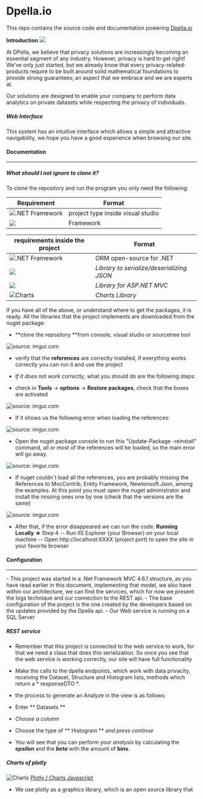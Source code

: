 # Dpella.io
This repo contains the source code and documentation powering [Dpella.io](https://www.dpella.io/ "Dpella.io")

 **Introduction**  ![](https://img.shields.io/badge/Dpella.io-Demo-success)
 
At DPella, we believe that privacy solutions are increasingly becoming an essential segment of any industry. However, privacy is hard to get right! We’ve only just started, but we already know that every privacy-related-products require to be built around solid mathematical foundations to provide strong guarantees; an aspect that we embrace and we are experts at.

Our solutions are designed to enable your company to perform data analytics on private datasets while respecting the privacy of individuals.

##### Web Interface
This system has an intuitive interface which allows a simple and attractive navigability, we hope you have a good experience when browsing our site.

#### Documentation
<hr>

##### What should I not ignore to clone it?
To clone the repository and run the program you only need the following:

| Requirement  | Format                    |
|----------------|----------------------- |
| ![.NET Framework](https://img.shields.io/badge/.Net%20Framework-4.6.1-informational) | project type inside visual studio |
|  ![](https://img.shields.io/badge/Visual%20Studio%20IDE-2019-9cf) | Framework |

|requirements inside the project | Format                    |
|----------------------------------- | --------------------- |
| ![.NET Framework](https://img.shields.io/badge/Entity%20Framework-6.x-critical)        |  ORM open-source for .NET    |
| ![](https://img.shields.io/badge/Newtonsoft%20JSON-12.0.3-critical) | *Library to serialize/deserializing JSON* |
|  ![](https://img.shields.io/badge/MvcContrib-2.0.95-critical)| *Library  for ASP.NET MVC* |
| ![Charts](https://img.shields.io/badge/plotly.com%2Fjavascript-Charts-critical) |  *Charts Library*|

If you have all of the above, or understand where to get the packages, it is ready.
All the libraries that the project implements are downloaded from the nuget package:

- **clone the repository **from console, visual studio or sourcetree tool

<img src="https://i.imgur.com/sXdSqD0.png" title="source: imgur.com" />

- verify that the **references** are correctly installed, if everything works correctly you can run it and use the project

- *If it does not work correctly*, what you should do are the following steps:

- check in **Tools** -> **options** -> **Restore packages**, check that the boxes are activated

<img src="https://i.imgur.com/UD99Xjz.png" title="source: imgur.com" />

-  If it shows us the following error when loading the references:

<img src="https://i.imgur.com/3GeXWiS.png" title="source: imgur.com" />

-  Open the nuget package console to run this "Update-Package -reinstall" command, all or most of the references will be loaded, so the main error will go away.
<img src="https://i.imgur.com/IoDL3Se.png" title="source: imgur.com" />

- If nuget couldn´t load all the references, you are probably missing the References to MvcContrib, Entity Framework, Newtonsoft.Json, among the examples. At this point you must open the nuget administrator and install the missing ones one by one (check that the versions are the same)

<img src="https://i.imgur.com/uiileve.png" title="source: imgur.com" />


- After that, if the error disappeared we can run the code:
**Running Locally**  **=>** <span style="color: #567;">**Step 4**</span>
-- Run IIS Explorer (your Browser) on your local machine
-- Open http://localhost:XXXX (project port) to open the site in your favorite browser


#### Configuration
<hr>
- This project was started in a .Net Framework MVC 4.6.1 structure, as you have read earlier in this document, implementing that model, we also have within our architecture, we can find the services, which for now we present the logs technique and our connection to the REST api.
- The base configuration of the project is the one created by the developers based on the updates provided by the Dpella api.
- Our Web service is running on a SQL Server

##### REST service
- Remember that this project is connected to the web service to work, for that we need a class that does this serialization. So once you see that the web service is working correctly, our site will have full functionality
- Make the calls to the dpella endpoints, which work with data privacity, receiving the Dataset, Structure and Histogram lists, methods which return a * responseDTO *.

- the process to generate an Analyze in the view is as follows:
 - Enter ** Datasets **
 - *Choose a column*
 - Choose the type of ** Histogram ** *and press continue*
 - You will see that you can perform your *analysis* by calculating the ***epsilon*** and the ***beta*** with the amount of **bins**.

##### Charts of plotly 
![Charts](https://img.shields.io/badge/plotly.com%2Fjavascript-Charts-9cf) [Plotly / Charts Javascript](https://plotly.com/javascript/error-bars/#horizontal-error-bars "Plotly / Charts Javascript")
- We use plotly as a graphics library, which is an open source library that
